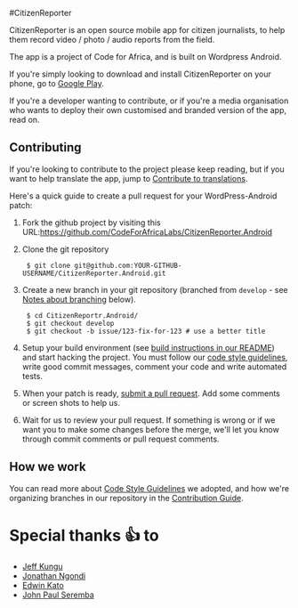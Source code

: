 #CitizenReporter

CitizenReporter is an open source mobile app for citizen journalists, to help them record video / photo / audio reports from the field.

The app is a project of Code for Africa, and is built on Wordpress Android.

If you're simply looking to download and install CitizenReporter on your phone, go to [Google Play](https://play.google.com/store/apps/details?id=org.codeforafrica.citizenreporter.starreports).

If you're a developer wanting to contribute, or if you're a media organisation who wants to deploy their own customised and branded version of the app, read on.

## Contributing

If you're looking to contribute to the project please keep reading, but if you want to help translate the app, jump to [Contribute to translations](https://github.com/CodeForAfrica/CitizenReporter-Android/blob/theStar/CONTRIBUTING.md#contribute-to-translations).

Here's a quick guide to create a pull request for your WordPress-Android patch:

1. Fork the github project by visiting this URL:<https://github.com/CodeForAfricaLabs/CitizenReporter.Android>

2. Clone the git repository

   ```
    $ git clone git@github.com:YOUR-GITHUB-USERNAME/CitizenReporter.Android.git

   ```

3. Create a new branch in your git repository (branched from `develop` - see [Notes about branching](https://github.com/CodeForAfrica/CitizenReporter-Android/blob/theStar/CONTRIBUTING.md#notes-about-branching) below).

   ```
    $ cd CitizenReportr.Android/
    $ git checkout develop
    $ git checkout -b issue/123-fix-for-123 # use a better title

   ```

4. Setup your build environment (see [build instructions in our README](https://github.com/wordpress-mobile/WordPress-Android#build-instructions)) and start hacking the project. You must follow our [code style guidelines](https://github.com/wordpress-mobile/WordPress-Android/CODESTYLE.md), write good commit messages, comment your code and write automated tests.

5. When your patch is ready, [submit a pull request](https://github.com/CodeForAfricaLabs/CitizenReporter.Android/compare/). Add some comments or screen shots to help us.

6. Wait for us to review your pull request. If something is wrong or if we want you to make some changes before the merge, we'll let you know through commit comments or pull request comments.

## How we work

You can read more about [Code Style Guidelines](https://github.com/square/java-code-styles) we adopted, and how we're organizing branches in our repository in the [Contribution Guide](https://github.com/CodeForAfrica/CitizenReporter-Android/blob/theStar/CONTRIBUTING.md).

# Special thanks :thumbsup: to
- [Jeff Kungu](https://github.com/Jeffkungu)
- [Jonathan Ngondi](https://github.com/Jonathan-Ngondi)
- [Edwin Kato](https://github.com/EdwinKato)
- [John Paul Seremba](https://github.com/SerryJohns)